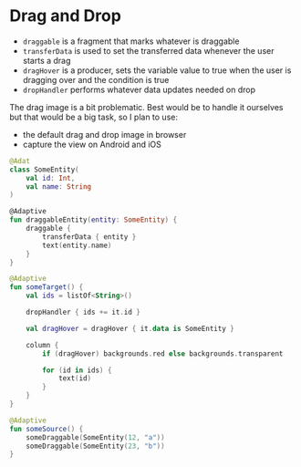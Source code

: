 # Drag and Drop

* `draggable` is a fragment that marks whatever is draggable
* `transferData` is used to set the transferred data whenever the user starts a drag
* `dragHover` is a producer, sets the variable value to true when the user is dragging over and the condition is true
* `dropHandler` performs whatever data updates needed on drop

The drag image is a bit problematic. Best would be to handle it ourselves but that would be a big task, so I plan to use:

* the default drag and drop image in browser
* capture the view on Android and iOS

```kotlin
@Adat
class SomeEntity(
    val id: Int,
    val name: String
)

@Adaptive
fun draggableEntity(entity: SomeEntity) {
    draggable {
        transferData { entity }
        text(entity.name)
    }
}

@Adaptive
fun someTarget() {
    val ids = listOf<String>()

    dropHandler { ids += it.id }

    val dragHover = dragHover { it.data is SomeEntity }

    column {
        if (dragHover) backgrounds.red else backgrounds.transparent

        for (id in ids) {
            text(id)
        }
    }
}

@Adaptive
fun someSource() {
    someDraggable(SomeEntity(12, "a"))
    someDraggable(SomeEntity(23, "b"))
}
```